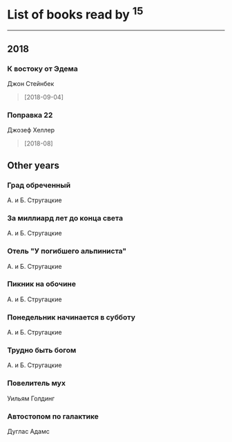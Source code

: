 # List of books read by [](https://plus.google.com/118041836581529110049)<sup>15</sup>
---

## 2018

### К востоку от Эдема
Джон Стейнбек
> [2018-09-04] 


### Поправка 22
Джозеф Хеллер
> [2018-08] 



## Other years

### Град обреченный
А. и Б. Стругацкие


### За миллиард лет до конца света
А. и Б. Стругацкие


### Отель "У погибшего альпиниста"
А. и Б. Стругацкие


### Пикник на обочине
А. и Б. Стругацкие


### Понедельник начинается в субботу
А. и Б. Стругацкие


### Трудно быть богом
А. и Б. Стругацкие


### Повелитель мух
Уильям Голдинг


### Автостопом по галактике
Дуглас Адамс



